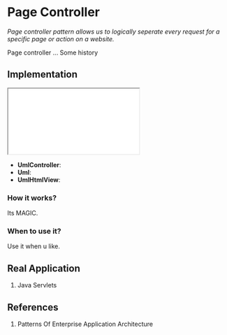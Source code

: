 # Page Controller

*Page controller pattern allows us to logically seperate every request for a specific page or action on a website.*

Page controller ... Some history

## Implementation 

<iframe src="uml/pageController"></iframe>

* **UmlController**:
* **Uml**:
* **UmlHtmlView**:

### How it works?

Its MAGIC.

### When to use it?

Use it when u like.

## Real Application

1. Java Servlets 

## References

1. Patterns Of Enterprise Application Architecture
